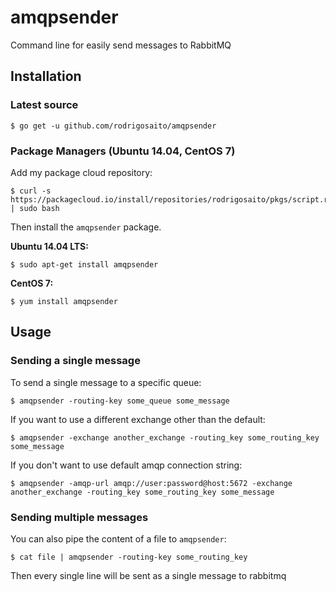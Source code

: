 # amqpsender
Command line for easily send messages to RabbitMQ

## Installation

### Latest source

```
$ go get -u github.com/rodrigosaito/amqpsender
```

### Package Managers (Ubuntu 14.04, CentOS 7)

Add my package cloud repository:

```
$ curl -s https://packagecloud.io/install/repositories/rodrigosaito/pkgs/script.rpm.sh | sudo bash
```

Then install the ```amqpsender``` package.

**Ubuntu 14.04 LTS:**

```
$ sudo apt-get install amqpsender
```

**CentOS 7:**

```
$ yum install amqpsender
```

## Usage

### Sending a single message

To send a single message to a specific queue:

```
$ amqpsender -routing-key some_queue some_message
```

If you want to use a different exchange other than the default:

```
$ amqpsender -exchange another_exchange -routing_key some_routing_key some_message
```

If you don't want to use default amqp connection string:

```
$ amqpsender -amqp-url amqp://user:password@host:5672 -exchange another_exchange -routing_key some_routing_key some_message
```

### Sending multiple messages

You can also pipe the content of a file to ```amqpsender```:

```
$ cat file | amqpsender -routing-key some_routing_key
```

Then every single line will be sent as a single message to rabbitmq
